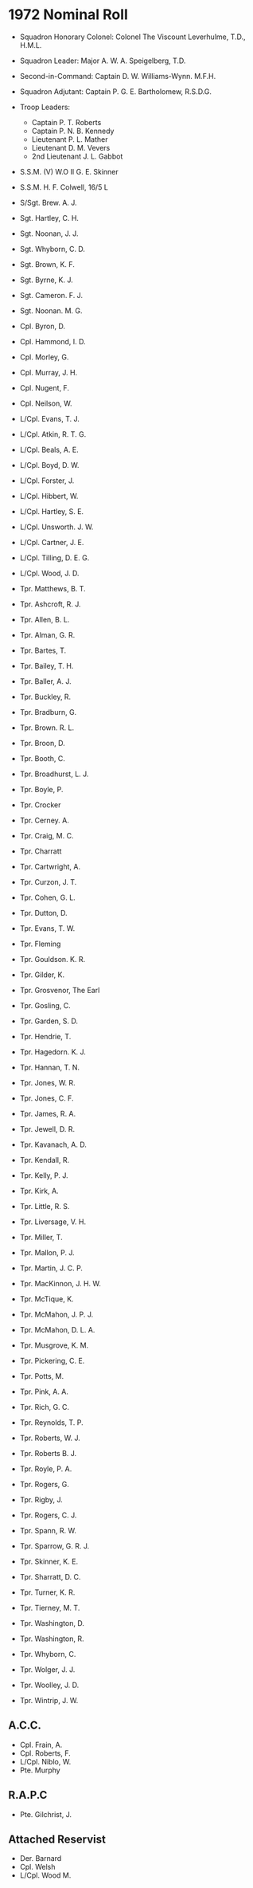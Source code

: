 # 1972 Nominal Roll

* Squadron Honorary Colonel: Colonel The Viscount Leverhulme, T.D., H.M.L.
* Squadron Leader: Major A. W. A. Speigelberg, T.D.
* Second-in-Command: Captain D. W. Williams-Wynn. M.F.H.
* Squadron Adjutant: Captain P. G. E. Bartholomew, R.S.D.G.
* Troop Leaders:
  * Captain P. T. Roberts
  * Captain P. N. B. Kennedy
  * Lieutenant P. L. Mather
  * Lieutenant D. M. Vevers
  * 2nd Lieutenant J. L. Gabbot

* S.S.M. (V) W.O II G. E. Skinner
* S.S.M. H. F. Colwell, 16/5 L
* S/Sgt. Brew. A. J.
* Sgt. Hartley, C. H.
* Sgt. Noonan, J. J.
* Sgt. Whyborn, C. D.
* Sgt. Brown, K. F.
* Sgt. Byrne, K. J.
* Sgt. Cameron. F. J.
* Sgt. Noonan. M. G.
* Cpl. Byron, D.
* Cpl. Hammond, I. D.
* Cpl. Morley, G.
* Cpl. Murray, J. H.
* Cpl. Nugent, F.
* Cpl. Neilson, W.
* L/Cpl. Evans, T. J.
* L/Cpl. Atkin, R. T. G.
* L/Cpl. Beals, A. E.
* L/Cpl. Boyd, D. W.
* L/Cpl. Forster, J.
* L/Cpl. Hibbert, W.
* L/Cpl. Hartley, S. E.
* L/Cpl. Unsworth. J. W.
* L/Cpl. Cartner, J. E.
* L/Cpl. Tilling, D. E. G.
* L/Cpl. Wood, J. D.
* Tpr. Matthews, B. T.
* Tpr. Ashcroft, R. J.
* Tpr. Allen, B. L.
* Tpr. Alman, G. R.
* Tpr. Bartes, T.
* Tpr. Bailey, T. H.
* Tpr. Baller, A. J.
* Tpr. Buckley, R.
* Tpr. Bradburn, G.
* Tpr. Brown. R. L.
* Tpr. Broon, D.
* Tpr. Booth, C.
* Tpr. Broadhurst, L. J.
* Tpr. Boyle, P.
* Tpr. Crocker
* Tpr. Cerney. A.
* Tpr. Craig, M. C.
* Tpr. Charratt
* Tpr. Cartwright, A.
* Tpr. Curzon, J. T.
* Tpr. Cohen, G. L.
* Tpr. Dutton, D.
* Tpr. Evans, T. W.
* Tpr. Fleming
* Tpr. Gouldson. K. R.
* Tpr. Gilder, K.
* Tpr. Grosvenor, The Earl
* Tpr. Gosling, C.
* Tpr. Garden, S. D.
* Tpr. Hendrie, T.
* Tpr. Hagedorn. K. J.
* Tpr. Hannan, T. N.
* Tpr. Jones, W. R.
* Tpr. Jones, C. F.
* Tpr. James, R. A.
* Tpr. Jewell, D. R.
* Tpr. Kavanach, A. D.
* Tpr. Kendall, R.
* Tpr. Kelly, P. J.
* Tpr. Kirk, A.
* Tpr. Little, R. S.
* Tpr. Liversage, V. H.
* Tpr. Miller, T.
* Tpr. Mallon, P. J.
* Tpr. Martin, J. C. P.
* Tpr. MacKinnon, J. H. W.
* Tpr. McTique, K.
* Tpr. McMahon, J. P. J.
* Tpr. McMahon, D. L. A.
* Tpr. Musgrove, K. M.
* Tpr. Pickering, C. E.
* Tpr. Potts, M.
* Tpr. Pink, A. A.
* Tpr. Rich, G. C.
* Tpr. Reynolds, T. P.
* Tpr. Roberts, W. J.
* Tpr. Roberts B. J.
* Tpr. Royle, P. A.
* Tpr. Rogers, G.
* Tpr. Rigby, J.
* Tpr. Rogers, C. J.
* Tpr. Spann, R. W.
* Tpr. Sparrow, G. R. J.
* Tpr. Skinner, K. E.
* Tpr. Sharratt, D. C.
* Tpr. Turner, K. R.
* Tpr. Tierney, M. T.
* Tpr. Washington, D.
* Tpr. Washington, R.
* Tpr. Whyborn, C.
* Tpr. Wolger, J. J.
* Tpr. Woolley, J. D.
* Tpr. Wintrip, J. W.

## A.C.C.

* Cpl. Frain, A.
* Cpl. Roberts, F.
* L/Cpl. Niblo, W.
* Pte. Murphy

## R.A.P.C

* Pte. Gilchrist, J.

## Attached Reservist

* Der. Barnard
* Cpl. Welsh
* L/Cpl. Wood M.

